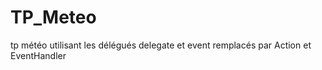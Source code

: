 # TP_Meteo
tp météo utilisant les délégués
delegate et event remplacés par Action et EventHandler<TEventArgs>
